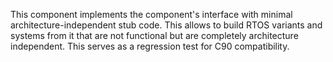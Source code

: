 This component implements the component's interface with minimal architecture-independent stub code.
This allows to build RTOS variants and systems from it that are not functional but are completely architecture independent.
This serves as a regression test for C90 compatibility.
